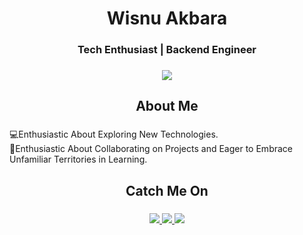 <h1 align="center">Wisnu Akbara</h1>
<h3 align="center">Tech Enthusiast | Backend Engineer

###

<div align="center">
  <img height="" src="https://github.com/amandewatnitrr/amandewatnitrr/blob/main/header_.png"  />
</div>

###

<h2 align="center">About Me</h2>

###

<p>💻Enthusiastic About Exploring New Technologies.<br>🤝Enthusiastic About Collaborating on Projects and Eager to Embrace Unfamiliar Territories in Learning.</p>

###

<!--
<h2 align="center">Languages and Tools</h2>

###
<p align="center">
  <a href="https://skillicons.dev">
    <img src="https://skillicons.dev/icons?i=bootstrap,tailwind,css,html,react,express,laravel,js,ts,nodejs,go,php,mysql,mongodb,postgres,postman,git,github,docker&theme=dark&perline=20" />
  </a>
</p>
###
-->



<h2 align="center">Catch Me On</h2>

###

<p align="center">
  <a href="https://www.linkedin.com/in/wisnuakbara/">
    <img src="https://skillicons.dev/icons?i=linkedin" />
  </a>
  <a href="https://www.instagram.com/wisnuuakbr_/">
    <img src="https://skillicons.dev/icons?i=instagram" />
  </a>
  <a href="mailto:wisnuakbara@gmail.com">
    <img src="https://skillicons.dev/icons?i=gmail" />
  </a>
</p>

###
